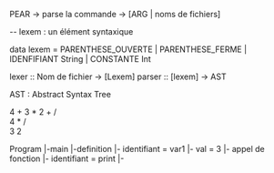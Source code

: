 PEAR -> parse la commande -> [ARG | noms de fichiers]

-- lexem : un élément syntaxique 

data lexem = 
    PARENTHESE_OUVERTE 
    | PARENTHESE_FERME 
    | IDENFIFIANT String 
    | CONSTANTE Int 


lexer :: Nom de fichier -> [Lexem]
parser :: [lexem] -> AST

AST : Abstract Syntax Tree

4 + 3 * 2
    + 
   / \
  4   *
     / \
    3   2

Program 
|-main 
    |-definition 
        |- identifiant = var1
        |- val  = 3
    |- appel de fonction 
        |- identifiant = print
        |- 
